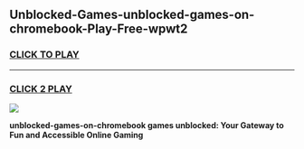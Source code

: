 
## Unblocked-Games-unblocked-games-on-chromebook-Play-Free-wpwt2
<h3>
<a href="https://premium76.site?title=unblocked-games-on-chromebook&ref=15A">CLICK TO PLAY</a></h3>
<hr>

<h3>
<a href="https://premium76.site?title=unblocked-games-on-chromebook&ref=15A">CLICK 2 PLAY</a>
  
</h3>

<a href="https://premium76.site?title=unblocked-games-on-chromebook&ref=15A"><img src="https://clearcache.store/games.png"></a>


**unblocked-games-on-chromebook games unblocked: Your Gateway to Fun and Accessible Online Gaming**
